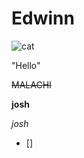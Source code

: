 <html>
  
  <head></head>
  
# Edwinn

  ![cat](https://i.pinimg.com/474x/65/11/b7/6511b73fd51f054d5daa2720dbaf38a8--ugly-dogs-pet-pictures.jpg)
    
  "Hello"

~~MALACHI~~
  
  **josh**
  
  *josh*

- []
<body></body>

</html>
